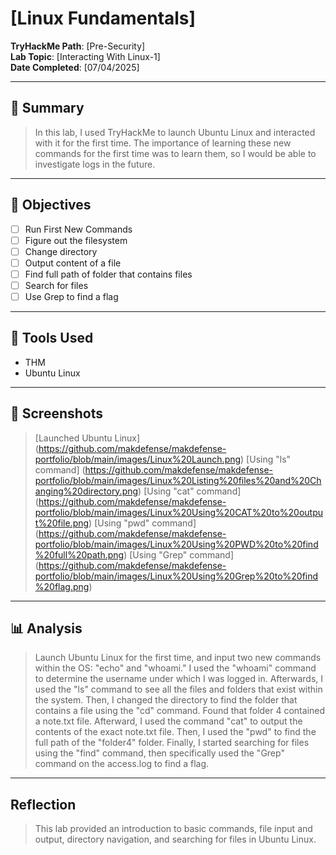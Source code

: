 # [Linux Fundamentals]

**TryHackMe Path**: [Pre-Security]  
**Lab Topic**: [Interacting With Linux-1]  
**Date Completed**: [07/04/2025]

---

## 🧠 Summary

> In this lab, I used TryHackMe to launch Ubuntu Linux and interacted with it for the first time. The importance of learning these new commands for the first time was to learn them, so I would be able to investigate
logs in the future.

---

## 🎯 Objectives
- [ ] Run First New Commands
- [ ] Figure out the filesystem
- [ ] Change directory
- [ ] Output content of a file
- [ ] Find full path of folder that contains files
- [ ] Search for files
- [ ] Use Grep to find a flag
      
---

## 🧰 Tools Used
- THM
- Ubuntu Linux

---

## 📸 Screenshots

> [Launched Ubuntu Linux] (https://github.com/makdefense/makdefense-portfolio/blob/main/images/Linux%20Launch.png)
> [Using "ls" command] (https://github.com/makdefense/makdefense-portfolio/blob/main/images/Linux%20Listing%20files%20and%20Changing%20directory.png)
> [Using "cat" command] (https://github.com/makdefense/makdefense-portfolio/blob/main/images/Linux%20Using%20CAT%20to%20output%20file.png)
> [Using "pwd" command] (https://github.com/makdefense/makdefense-portfolio/blob/main/images/Linux%20Using%20PWD%20to%20find%20full%20path.png)
> [Using "Grep" command] (https://github.com/makdefense/makdefense-portfolio/blob/main/images/Linux%20Using%20Grep%20to%20find%20flag.png)

---

## 📊 Analysis

> Launch Ubuntu Linux for the first time, and input two new commands within the OS: "echo" and "whoami." I used the "whoami" command to determine the username under which I was logged in.
Afterwards, I used the "ls" command to see all the files and folders that exist within the system. Then, I changed the directory to find the folder that contains a file using the "cd" command. Found
that folder 4 contained a note.txt file. Afterward, I used the command "cat" to output the contents of the exact note.txt file. Then, I used the "pwd" to find the full path of the
"folder4" folder. Finally, I started searching for files using the "find" command, then specifically used the "Grep" command on the access.log to find a flag.


---

## Reflection

> This lab provided an introduction to basic commands, file input and output, directory navigation, and searching for files in Ubuntu Linux.
